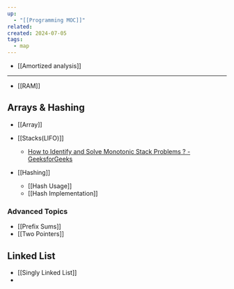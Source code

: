 ```yaml
---
up:
  - "[[Programming MOC]]"
related: 
created: 2024-07-05
tags:
  - map
---
```

  - [[Amortized analysis]]
---
- [[RAM]]
## Arrays & Hashing
- [[Array]]
- [[Stacks(LIFO)]]
	- [How to Identify and Solve Monotonic Stack Problems ? - GeeksforGeeks](https://www.geeksforgeeks.org/how-to-identify-and-solve-monotonic-stack-problems/)

- [[Hashing]]
	- [[Hash Usage]]
	- [[Hash Implementation]]

### Advanced Topics
- [[Prefix Sums]]
- [[Two Pointers]]
## Linked List
- [[Singly Linked List]]
- 
